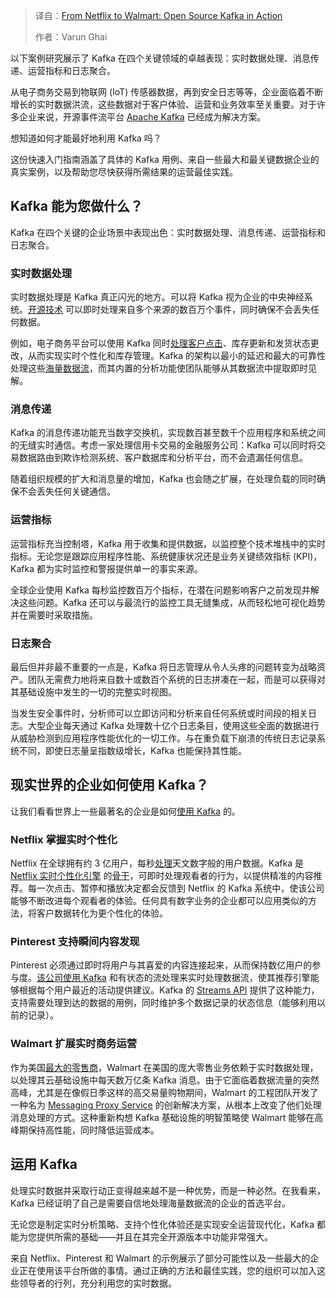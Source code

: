 
<!--
title: 从Netflix到Walmart：开源Kafka的实际应用
cover: https://cdn.thenewstack.io/media/2025/03/cfcef75f-open-source-kafka-in-action.jpg
-->

> 译自：[From Netflix to Walmart: Open Source Kafka in Action](https://thenewstack.io/from-netflix-to-walmart-open-source-kafka-in-action/)
> 
> 作者：Varun Ghai

以下案例研究展示了 Kafka 在四个关键领域的卓越表现：实时数据处理、消息传递、运营指标和日志聚合。

从电子商务交易到物联网 (IoT) 传感器数据，再到安全日志等等，企业面临着不断增长的实时数据洪流，这些数据对于客户体验、运营和业务效率至关重要。对于许多企业来说，开源事件流平台 [Apache Kafka](https://kafka.apache.org/) 已经成为解决方案。

想知道如何才能最好地利用 Kafka 吗？

这份快速入门指南涵盖了具体的 Kafka 用例、来自一些最大和最关键数据企业的真实案例，以及帮助您尽快获得所需结果的运营最佳实践。

## Kafka 能为您做什么？

Kafka 在四个关键的企业场景中表现出色：实时数据处理、消息传递、运营指标和日志聚合。

### 实时数据处理

实时数据处理是 Kafka 真正闪光的地方。可以将 Kafka 视为企业的中央神经系统。[开源技术](https://thenewstack.io/how-to-explain-the-security-advantages-of-open-source) 可以即时处理来自多个来源的数百万个事件，同时确保不会丢失任何数据。

例如，电子商务平台可以使用 Kafka 同时[处理客户点击](https://engineering.linkedin.com/kafka/kafka-linkedin-current-and-future)、库存更新和发货状态更改，从而实现实时个性化和库存管理。Kafka 的架构以最小的延迟和最大的可靠性处理这些[海量数据流](https://thenewstack.io/introduction-to-data-streaming)，而其内置的分析功能使团队能够从其数据流中提取即时见解。

### 消息传递

Kafka 的消息传递功能充当数字交换机，实现数百甚至数千个应用程序和系统之间的无缝实时通信。考虑一家处理信用卡交易的金融服务公司：Kafka 可以同时将交易数据路由到欺诈检测系统、客户数据库和分析平台，而不会遗漏任何信息。

随着组织规模的扩大和消息量的增加，Kafka 也会随之扩展，在处理负载的同时确保不会丢失任何关键通信。

### 运营指标

运营指标充当控制塔，Kafka 用于收集和提供数据，以监控整个技术堆栈中的实时指标。无论您是跟踪应用程序性能、系统健康状况还是业务关键绩效指标 (KPI)，Kafka 都为实时监控和警报提供单一的事实来源。

全球企业使用 Kafka 每秒监控数百万个指标，在潜在问题影响客户之前发现并解决这些问题。Kafka 还可以与最流行的监控工具无缝集成，从而轻松地可视化趋势并在需要时采取措施。

### 日志聚合

最后但并非最不重要的一点是，Kafka 将日志管理从令人头疼的问题转变为战略资产。团队无需费力地将来自数十或数百个系统的日志拼凑在一起，而是可以获得对其基础设施中发生的一切的完整实时视图。

当发生安全事件时，分析师可以立即访问和分析来自任何系统或时间段的相关日志。大型企业每天通过 Kafka 处理数十亿个日志条目，使用这些全面的数据进行从威胁检测到应用程序性能优化的一切工作。与在重负载下崩溃的传统日志记录系统不同，即使日志量呈指数级增长，Kafka 也能保持其性能。

## 现实世界的企业如何使用 Kafka？

让我们看看世界上一些最著名的企业是如何[使用 Kafka](https://thenewstack.io/how-we-completed-a-massive-kafka-and-cassandra-migration) 的。

### Netflix 掌握实时个性化

Netflix 在全球拥有约 3 亿用户，每秒[处理](https://thenewstack.io/developer-productivity-engineering-at-netflix/)天文数字般的用户数据。Kafka 是 [Netflix 实时个性化引擎](https://netflixtechblog.com/kafka-inside-keystone-pipeline-dd5aeabaf6bb) 的[骨干](https://netflixtechblog.com/kafka-inside-keystone-pipeline-dd5aeabaf6bb)，可即时处理观看者的行为，以提供精准的内容推荐。每一次点击、暂停和播放决定都会反馈到 Netflix 的 Kafka 系统中，使该公司能够不断改进每个观看者的体验。任何具有数字业务的企业都可以应用类似的方法，将客户数据转化为更个性化的体验。

### Pinterest 支持瞬间内容发现
Pinterest 必须通过即时将用户与其喜爱的内容连接起来，从而保持数亿用户的参与度。[该公司使用 Kafka](https://medium.com/pinterest-engineering/how-pinterest-runs-kafka-at-scale-ff9c6f735be#:~:text=Pinterest%20runs%20one%20of%20the%20largest%20Kafka%20deployments%20in%20the%20cloud.%20We%20use%20Apache%20Kafka%20extensively%20as%20a%20message%20bus%20to%20transport%20data%20and%20to%20power%20real%2Dtime%20streaming%20services%2C%20ultimately%20helping%20more%20than%20250%20million%20Pinners%20around%20the%20world%20discover%20and%20do%20what%20they%20love.) 和有状态的流处理来实时处理数据流，使其推荐引擎能够根据每个用户最近的活动提供建议。Kafka 的 [Streams API](https://kafka.apache.org/documentation/streams/) 提供了这种能力，支持需要处理到达的数据的用例，同时维护多个数据记录的状态信息（能够利用以前的记录）。

### Walmart 扩展实时商务运营

作为美国[最大的零售商](https://nrf.com/research-insights/top-retailers/top-100-retailers/top-100-retailers-2024-list)，Walmart 在美国的庞大零售业务依赖于实时数据处理，以处理其云基础设施中每天数万亿条 Kafka 消息。由于它面临着数据流量的突然高峰，尤其是在像假日季这样的高交易量购物期间，Walmart 的工程团队开发了一种名为 [Messaging Proxy Service](https://medium.com/walmartglobaltech/reliably-processing-trillions-of-kafka-messages-per-day-23494f553ef9) 的创新解决方案，从根本上改变了他们处理消息处理的方式。这种重新构想 Kafka 基础设施的明智策略使 Walmart 能够在高峰期保持高性能，同时降低运营成本。

## 运用 Kafka

处理实时数据并采取行动正变得越来越不是一种优势，而是一种必然。在我看来，Kafka 已经证明了自己是需要自信地处理海量数据流的企业的首选平台。

无论您是制定实时分析策略、支持个性化体验还是实现安全运营现代化，Kafka 都能为您提供所需的基础——并且在其完全开源版本中功能非常强大。

来自 Netflix、Pinterest 和 Walmart 的示例展示了部分可能性以及一些最大的企业正在使用该平台所做的事情。通过正确的方法和最佳实践，您的组织可以加入这些领导者的行列，充分利用您的实时数据。
